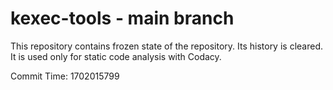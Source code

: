 # kexec-tools - main branch

This repository contains frozen state of the repository.
Its history is cleared. It is used only for static code
analysis with Codacy.

Commit Time: 1702015799
